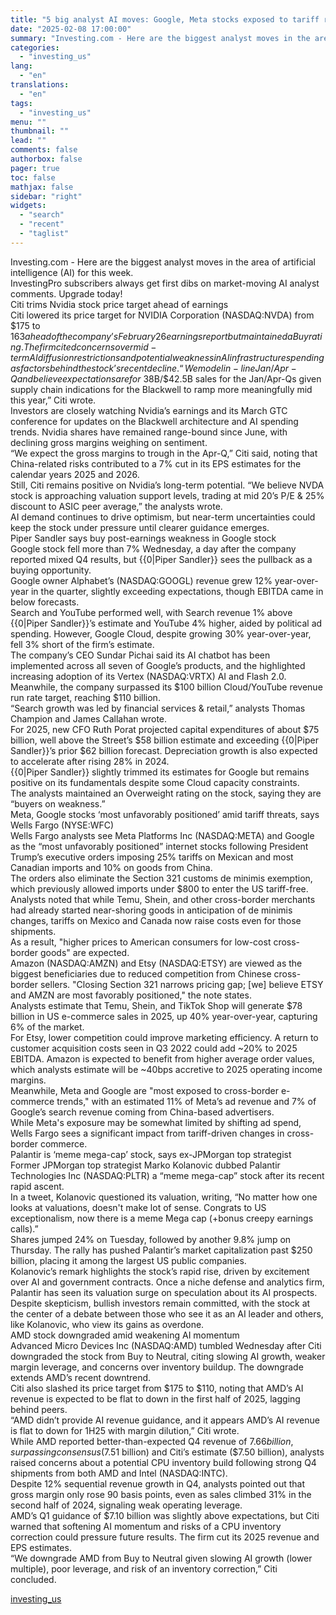 ```yaml
---
title: "5 big analyst AI moves: Google, Meta stocks exposed to tariff risks; AMD downgrade"
date: "2025-02-08 17:00:00"
summary: "Investing.com - Here are the biggest analyst moves in the area of artificial intelligence (AI) for this week.InvestingPro subscribers always get first dibs on market-moving AI analyst comments. Upgrade today!Citi trims Nvidia stock price target ahead of earningsCiti lowered its price target for NVIDIA Corporation (NASDAQ:NVDA) from $175 to $163..."
categories:
  - "investing_us"
lang:
  - "en"
translations:
  - "en"
tags:
  - "investing_us"
menu: ""
thumbnail: ""
lead: ""
comments: false
authorbox: false
pager: true
toc: false
mathjax: false
sidebar: "right"
widgets:
  - "search"
  - "recent"
  - "taglist"
---
```


Investing.com - Here are the biggest analyst moves in the area of artificial intelligence (AI) for this week.  
InvestingPro subscribers always get first dibs on market-moving AI analyst comments. Upgrade today!  
Citi trims Nvidia stock price target ahead of earnings  
Citi lowered its price target for NVIDIA Corporation (NASDAQ:NVDA) from $175 to $163 ahead of the company’s February 26 earnings report but maintained a Buy rating.  
The firm cited concerns over mid-term AI diffusion restrictions and potential weakness in AI infrastructure spending as factors behind the stock’s recent decline.  
“We model in-line Jan/Apr-Q and believe expectations are for ~$38B/$42.5B sales for the Jan/Apr-Qs given supply chain indications for the Blackwell to ramp more meaningfully mid this year,” Citi wrote.  
Investors are closely watching Nvidia’s earnings and its March GTC conference for updates on the Blackwell architecture and AI spending trends. Nvidia shares have remained range-bound since June, with declining gross margins weighing on sentiment.  
“We expect the gross margins to trough in the Apr-Q,” Citi said, noting that China-related risks contributed to a 7% cut in its EPS estimates for the calendar years 2025 and 2026.   
Still, Citi remains positive on Nvidia’s long-term potential. “We believe NVDA stock is approaching valuation support levels, trading at mid 20’s P/E & 25% discount to ASIC peer average,” the analysts wrote.  
AI demand continues to drive optimism, but near-term uncertainties could keep the stock under pressure until clearer guidance emerges.  
Piper Sandler says buy post-earnings weakness in Google stock  
Google stock fell more than 7% Wednesday, a day after the company reported mixed Q4 results, but {{0|Piper Sandler}} sees the pullback as a buying opportunity.  
Google owner Alphabet’s (NASDAQ:GOOGL) revenue grew 12% year-over-year in the quarter, slightly exceeding expectations, though EBITDA came in below forecasts.  
Search and YouTube performed well, with Search revenue 1% above {{0|Piper Sandler}}’s estimate and YouTube 4% higher, aided by political ad spending. However, Google Cloud, despite growing 30% year-over-year, fell 3% short of the firm’s estimate.  
The company’s CEO Sundar Pichai said its AI chatbot has been implemented across all seven of Google’s products, and the highlighted increasing adoption of its Vertex (NASDAQ:VRTX) AI and Flash 2.0.  
Meanwhile, the company surpassed its $100 billion Cloud/YouTube revenue run rate target, reaching $110 billion.  
“Search growth was led by financial services & retail,” analysts Thomas Champion and James Callahan wrote.  
For 2025, new CFO Ruth Porat projected capital expenditures of about $75 billion, well above the Street’s $58 billion estimate and exceeding {{0|Piper Sandler}}’s prior $62 billion forecast. Depreciation growth is also expected to accelerate after rising 28% in 2024.  
{{0|Piper Sandler}} slightly trimmed its estimates for Google but remains positive on its fundamentals despite some Cloud capacity constraints.  
The analysts maintained an Overweight rating on the stock, saying they are “buyers on weakness.”  
Meta, Google stocks ‘most unfavorably positioned’ amid tariff threats, says Wells Fargo (NYSE:WFC)  
Wells Fargo analysts see Meta Platforms Inc (NASDAQ:META) and Google as the “most unfavorably positioned” internet stocks following President Trump’s executive orders imposing 25% tariffs on Mexican and most Canadian imports and 10% on goods from China.  
The orders also eliminate the Section 321 customs de minimis exemption, which previously allowed imports under $800 to enter the US tariff-free. Analysts noted that while Temu, Shein, and other cross-border merchants had already started near-shoring goods in anticipation of de minimis changes, tariffs on Mexico and Canada now raise costs even for those shipments.  
As a result, "higher prices to American consumers for low-cost cross-border goods" are expected.  
Amazon (NASDAQ:AMZN) and Etsy (NASDAQ:ETSY) are viewed as the biggest beneficiaries due to reduced competition from Chinese cross-border sellers. "Closing Section 321 narrows pricing gap; [we] believe ETSY and AMZN are most favorably positioned," the note states.  
Analysts estimate that Temu, Shein, and TikTok Shop will generate $78 billion in US e-commerce sales in 2025, up 40% year-over-year, capturing 6% of the market.  
For Etsy, lower competition could improve marketing efficiency. A return to customer acquisition costs seen in Q3 2022 could add ~20% to 2025 EBITDA. Amazon is expected to benefit from higher average order values, which analysts estimate will be ~40bps accretive to 2025 operating income margins.  
Meanwhile, Meta and Google are "most exposed to cross-border e-commerce trends," with an estimated 11% of Meta’s ad revenue and 7% of Google’s search revenue coming from China-based advertisers.  
While Meta's exposure may be somewhat limited by shifting ad spend, Wells Fargo sees a significant impact from tariff-driven changes in cross-border commerce.  
Palantir is ‘meme mega-cap’ stock, says ex-JPMorgan top strategist  
Former JPMorgan top strategist Marko Kolanovic dubbed Palantir Technologies Inc (NASDAQ:PLTR) a “meme mega-cap” stock after its recent rapid ascent.  
In a tweet, Kolanovic questioned its valuation, writing, “No matter how one looks at valuations, doesn't make lot of sense. Congrats to US exceptionalism, now there is a meme Mega cap (+bonus creepy earnings calls).”  
Shares jumped 24% on Tuesday, followed by another 9.8% jump on Thursday. The rally has pushed Palantir’s market capitalization past $250 billion, placing it among the largest US public companies.  
Kolanovic’s remark highlights the stock’s rapid rise, driven by excitement over AI and government contracts. Once a niche defense and analytics firm, Palantir has seen its valuation surge on speculation about its AI prospects.  
Despite skepticism, bullish investors remain committed, with the stock at the center of a debate between those who see it as an AI leader and others, like Kolanovic, who view its gains as overdone.  
AMD stock downgraded amid weakening AI momentum  
Advanced Micro Devices Inc (NASDAQ:AMD) tumbled Wednesday after Citi downgraded the stock from Buy to Neutral, citing slowing AI growth, weaker margin leverage, and concerns over inventory buildup. The downgrade extends AMD’s recent downtrend.  
Citi also slashed its price target from $175 to $110, noting that AMD’s AI revenue is expected to be flat to down in the first half of 2025, lagging behind peers.  
“AMD didn’t provide AI revenue guidance, and it appears AMD’s AI revenue is flat to down for 1H25 with margin dilution,” Citi wrote.  
While AMD reported better-than-expected Q4 revenue of $7.66 billion, surpassing consensus ($7.51 billion) and Citi’s estimate ($7.50 billion), analysts raised concerns about a potential CPU inventory build following strong Q4 shipments from both AMD and Intel (NASDAQ:INTC).  
Despite 12% sequential revenue growth in Q4, analysts pointed out that gross margin only rose 90 basis points, even as sales climbed 31% in the second half of 2024, signaling weak operating leverage.  
AMD’s Q1 guidance of $7.10 billion was slightly above expectations, but Citi warned that softening AI momentum and risks of a CPU inventory correction could pressure future results. The firm cut its 2025 revenue and EPS estimates.  
“We downgrade AMD from Buy to Neutral given slowing AI growth (lower multiple), poor leverage, and risk of an inventory correction,” Citi concluded.

[investing_us](https://www.investing.com/news/stock-market-news/5-big-analyst-ai-moves-google-meta-stocks-exposed-to-tariff-risks-amd-downgrade-3857651)
